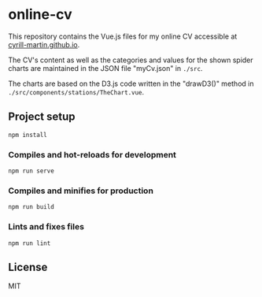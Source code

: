 # online-cv

This repository contains the Vue.js files for my online CV accessible at [cyrill-martin.github.io](https://cyrill-martin.github.io).

The CV's content as well as the categories and values for the shown spider charts are maintained in the JSON file "myCv.json" in ``./src``. 

The charts are based on the D3.js code written in the "drawD3()" method in ``./src/components/stations/TheChart.vue``.

## Project setup
```
npm install
```

### Compiles and hot-reloads for development
```
npm run serve
```

### Compiles and minifies for production
```
npm run build
```

### Lints and fixes files
```
npm run lint
```
## License

MIT
